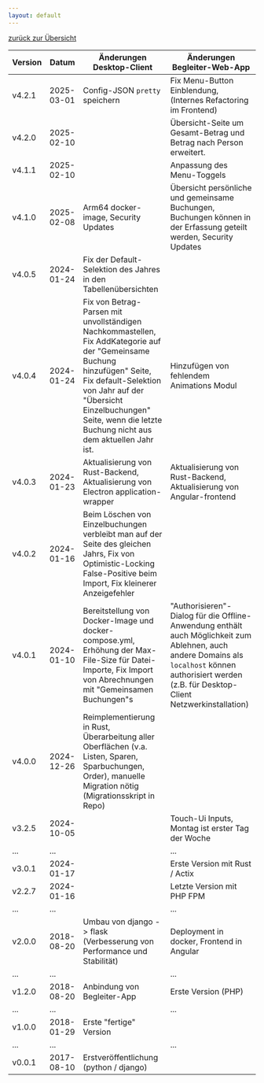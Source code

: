 ```yaml
---
layout: default
---
```


[zurück zur Übersicht](index.md)

| Version | Datum      | Änderungen Desktop-Client                                                                                                                                                                                                                                       | Änderungen Begleiter-Web-App                                                                                                                                                                          |
|---------|------------|-----------------------------------------------------------------------------------------------------------------------------------------------------------------------------------------------------------------------------------------------------------------|-------------------------------------------------------------------------------------------------------------------------------------------------------------------------------------------------------|
| v4.2.1  | 2025-03-01 | Config-JSON `pretty` speichern                                                                                                                                                                                                                                  | Fix Menu-Button Einblendung, (Internes Refactoring im Frontend)                                                                                                                                       |
| v4.2.0  | 2025-02-10 |                                                                                                                                                                                                                                                                 | Übersicht-Seite um Gesamt-Betrag und Betrag nach Person erweitert.                                                                                                                                    |
| v4.1.1  | 2025-02-10 |                                                                                                                                                                                                                                                                 | Anpassung des Menu-Toggels                                                                                                                                                                            |
| v4.1.0  | 2025-02-08 | Arm64 docker-image, Security Updates                                                                                                                                                                                                                            | Übersicht persönliche und gemeinsame Buchungen, Buchungen können in der Erfassung geteilt werden, Security Updates                                                                                    |
| v4.0.5  | 2024-01-24 | Fix der Default-Selektion des Jahres in den Tabellenübersichten                                                                                                                                                                                                 |                                                                                                                                                                                                       |
| v4.0.4  | 2024-01-24 | Fix von Betrag-Parsen mit unvollständigen Nachkommastellen, Fix AddKategorie auf der "Gemeinsame Buchung hinzufügen" Seite, Fix default-Selektion von Jahr auf der "Übersicht Einzelbuchungen" Seite, wenn die letzte Buchung nicht aus dem aktuellen Jahr ist. | Hinzufügen von fehlendem Animations Modul                                                                                                                                                             |
| v4.0.3  | 2024-01-23 | Aktualisierung von Rust-Backend, Aktualisierung von Electron application-wrapper                                                                                                                                                                                | Aktualisierung von Rust-Backend, Aktualisierung von Angular-frontend                                                                                                                                  |
| v4.0.2  | 2024-01-16 | Beim Löschen von Einzelbuchungen verbleibt man auf der Seite des gleichen Jahrs, Fix von Optimistic-Locking False-Positive beim Import, Fix kleinerer Anzeigefehler                                                                                             |                                                                                                                                                                                                       |
| v4.0.1  | 2024-01-10 | Bereitstellung von Docker-Image und docker-compose.yml, Erhöhung der Max-File-Size für Datei-Importe, Fix Import von Abrechnungen mit "Gemeinsamen Buchungen"s                                                                                                  | "Authorisieren"-Dialog für die Offline-Anwendung enthält auch Möglichkeit zum Ablehnen, auch andere Domains als `localhost` können authorisiert werden (z.B. für Desktop-Client Netzwerkinstallation) |
| v4.0.0  | 2024-12-26 | Reimplementierung in Rust, Überarbeitung aller Oberflächen (v.a. Listen, Sparen, Sparbuchungen, Order), manuelle Migration nötig (Migrationsskript in Repo)                                                                                                     |                                                                                                                                                                                                       |
| v3.2.5  | 2024-10-05 |                                                                                                                                                                                                                                                                 | Touch-Ui Inputs, Montag ist erster Tag der Woche                                                                                                                                                      |
| ...     | ...        |                                                                                                                                                                                                                                                                 | ...                                                                                                                                                                                                   |
| v3.0.1  | 2024-01-17 |                                                                                                                                                                                                                                                                 | Erste Version mit Rust / Actix                                                                                                                                                                        |
| v2.2.7  | 2024-01-16 |                                                                                                                                                                                                                                                                 | Letzte Version mit PHP FPM                                                                                                                                                                            |
| ...     | ...        |                                                                                                                                                                                                                                                                 | ...                                                                                                                                                                                                   |
| v2.0.0  | 2018-08-20 | Umbau von django -> flask (Verbesserung von Performance und Stabilität)                                                                                                                                                                                         | Deployment in docker, Frontend in Angular                                                                                                                                                             |
| ...     | ...        |                                                                                                                                                                                                                                                                 | ...                                                                                                                                                                                                   |
| v1.2.0  | 2018-08-20 | Anbindung von Begleiter-App                                                                                                                                                                                                                                     | Erste Version (PHP)                                                                                                                                                                                   |
| ...     | ...        |                                                                                                                                                                                                                                                                 | ...                                                                                                                                                                                                   |
| v1.0.0  | 2018-01-29 | Erste "fertige" Version                                                                                                                                                                                                                                         |                                                                                                                                                                                                       |
| ...     | ...        |                                                                                                                                                                                                                                                                 | ...                                                                                                                                                                                                   |
| v0.0.1  | 2017-08-10 | Erstveröffentlichung (python / django)                                                                                                                                                                                                                          |                                                                                                                                                                                                       |